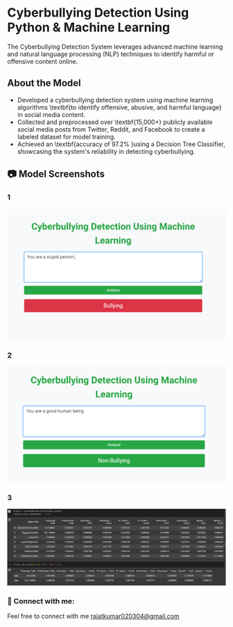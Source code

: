 # Cyberbullying Detection Using Python & Machine Learning

The Cyberbullying Detection System leverages advanced machine learning and natural language processing (NLP) techniques to identify harmful or offensive content online.

## About the Model

- Developed a cyberbullying detection system using machine learning algorithms \textbf{to identify offensive, abusive, and harmful language} in social media content.
- Collected and preprocessed over \textbf{15,000+} publicly available social media posts from Twitter, Reddit, and Facebook to create a labeled dataset for model training.
- Achieved an \textbf{accuracy of 97.2\% }using a Decision Tree Classifier, showcasing the system's reliability in detecting cyberbullying.

## 📷 Model Screenshots
### 1
![Test](images/Test.png)
### 2
![Test](images/Test2.png)
### 3
![Accuracy](images/Accuracy.png)

### 🤝 Connect with me:

Feel free to connect with me 
rajatkumar020304@gmail.com

